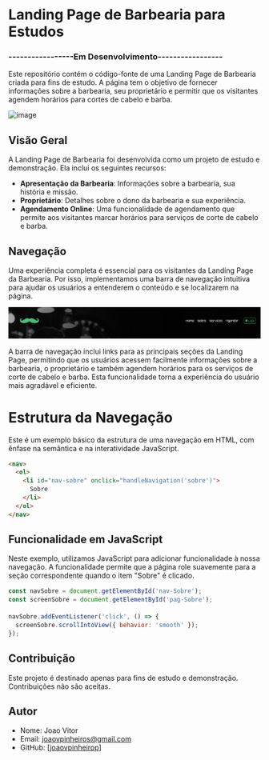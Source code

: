
# Landing Page de Barbearia para Estudos

### -----------------Em Desenvolvimento-----------------
Este repositório contém o código-fonte de uma Landing Page de Barbearia criada para fins de estudo. A página tem o objetivo de fornecer informações sobre a barbearia, seu proprietário e permitir que os visitantes agendem horários para cortes de cabelo e barba.

![image](https://github.com/joaovpinheirop/landingpagebarbearia/assets/56880604/3ab6189e-0c2e-455e-9510-ed1363975fb3)
## Visão Geral

A Landing Page de Barbearia foi desenvolvida como um projeto de estudo e demonstração. Ela inclui os seguintes recursos:

- **Apresentação da Barbearia**: Informações sobre a barbearia, sua história e missão.
- **Proprietário**: Detalhes sobre o dono da barbearia e sua experiência.
- **Agendamento Online**: Uma funcionalidade de agendamento que permite aos visitantes marcar horários para serviços de corte de cabelo e barba.


## Navegação

Uma experiência completa é essencial para os visitantes da Landing Page da Barbearia. Por isso, implementamos uma barra de navegação intuitiva para ajudar os usuários a entenderem o conteúdo e se localizarem na página.

![Barra de Navegação](https://github.com/joaovpinheirop/landingpagebarbearia/blob/master/assest/img/nav.png?raw=true)

A barra de navegação inclui links para as principais seções da Landing Page, permitindo que os usuários acessem facilmente informações sobre a barbearia, o proprietário e também agendem horários para os serviços de corte de cabelo e barba. Esta funcionalidade torna a experiência do usuário mais agradável e eficiente.

# Estrutura da Navegação

Este é um exemplo básico da estrutura de uma navegação em HTML, com ênfase na semântica e na interatividade JavaScript.

```html
<nav>
  <ol>
    <li id="nav-sobre" onclick="handleNavigation('sobre')">
      Sobre
    </li>
  </ol>
</nav>
````

## Funcionalidade em JavaScript

Neste exemplo, utilizamos JavaScript para adicionar funcionalidade à nossa navegação. A funcionalidade permite que a página role suavemente para a seção correspondente quando o item "Sobre" é clicado.

```javascript
const navSobre = document.getElementById('nav-Sobre');
const screenSobre = document.getElementById('pag-Sobre');

navSobre.addEventListener('click', () => {
  screenSobre.scrollIntoView({ behavior: 'smooth' });
});
```

## Contribuição

Este projeto é destinado apenas para fins de estudo e demonstração. Contribuições não são aceitas.

## Autor

- Nome: Joao Vitor
- Email: joaovpinheiros@gmail.com
- GitHub: [[joaovpinheirop](https://github.com/joaovpinheirop)]
